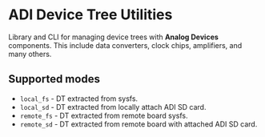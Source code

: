 # ADI Device Tree Utilities

Library and CLI for managing device trees with **Analog Devices** components. This include data converters, clock chips, amplifiers, and many others.

## Supported modes

* `local_fs` - DT extracted from sysfs.
* `local_sd` - DT extracted from locally attach ADI SD card.
* `remote_fs` - DT extracted from remote board sysfs.
* `remote_sd` - DT extracted from remote board with attached ADI SD card.
